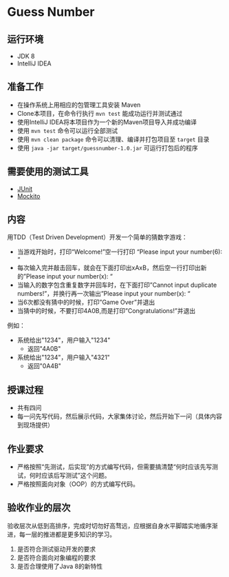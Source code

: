 # Guess Number

## 运行环境

- JDK 8
- IntelliJ IDEA

## 准备工作

- 在操作系统上用相应的包管理工具安装 Maven
- Clone本项目，在命令行执行 ```mvn test``` 能成功运行并测试通过
- 使用IntelliJ IDEA将本项目作为一个新的Maven项目导入并成功编译
- 使用 ```mvn test``` 命令可以运行全部测试
- 使用 ```mvn clean package``` 命令可以清理、编译并打包项目至 ```target``` 目录
- 使用 ```java -jar target/guessnumber-1.0.jar``` 可运行打包后的程序

## 需要使用的测试工具

- [JUnit](http://junit.org)
- [Mockito](http://mockito.org/)

## 内容

用TDD（Test Driven Development）开发一个简单的猜数字游戏：

- 当游戏开始时，打印“Welcome!”空一行打印 “Please input your number(6): “
- 每次输入完并敲击回车，就会在下面打印出xAxB，然后空一行打印出新的”Please input your number(x): “
- 当输入的数字包含重复数字并回车时，在下面打印”Cannot input duplicate numbers!”，并换行再一次输出”Please input your number(x): “
- 当6次都没有猜中的时候，打印”Game Over”并退出
- 当猜中的时候，不要打印4A0B,而是打印”Congratulations!”并退出


例如：

- 系统给出"1234"，用户输入"1234"
  - 返回"4A0B"
- 系统给出"1234"，用户输入"4321"
  - 返回"0A4B"

## 授课过程

- 共有四问
- 每一问先写代码，然后展示代码，大家集体讨论，然后开始下一问（具体内容到现场提供）

## 作业要求

- 严格按照“先测试，后实现”的方式编写代码，但需要搞清楚“何时应该先写测试，何时应该后写测试”这个问题。
- 严格按照面向对象（OOP）的方式编写代码。

## 验收作业的层次

验收层次从低到高排序，完成时切勿好高骛远，应根据自身水平脚踏实地循序渐进，每一层的推进都是更多知识的学习。

1. 是否符合测试驱动开发的要求
2. 是否符合面向对象编程的要求
3. 是否合理使用了Java 8的新特性
